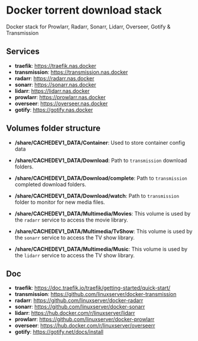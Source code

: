 # Docker torrent download stack
Docker stack for Prowlarr, Radarr, Sonarr, Lidarr, Overseer, Gotify & Transmission

## Services
- **traefik**: https://traefik.nas.docker
- **transmission**: https://transmission.nas.docker
- **radarr**: https://radarr.nas.docker
- **sonarr**: https://sonarr.nas.docker
- **lidarr**: https://lidarr.nas.docker
- **prowlarr**: https://prowlarr.nas.docker
- **overseer**: https://overseer.nas.docker
- **gotify**: https://gotify.nas.docker

## Volumes folder structure
- **/share/CACHEDEV1_DATA/Container**: Used to store container config data

- **/share/CACHEDEV1_DATA/Download**: Path to `transmission` download folders.
- **/share/CACHEDEV1_DATA/Download/complete**: Path to `transmission` completed download folders.
- **/share/CACHEDEV1_DATA/Download/watch**: Path to `transmission` folder to monitor for new media files.

- **/share/CACHEDEV1_DATA/Multimedia/Movies**: This volume is used by the `radarr` service to access the movie library.
- **/share/CACHEDEV1_DATA/Multimedia/TvShow**: This volume is used by the `sonarr` service to access the TV show library.
- **/share/CACHEDEV1_DATA/Multimedia/Music**: This volume is used by the `lidarr` service to access the TV show library.

## Doc
- **traefik**: https://doc.traefik.io/traefik/getting-started/quick-start/
- **transmission**: https://github.com/linuxserver/docker-transmission
- **radarr**: https://github.com/linuxserver/docker-radarr
- **sonarr**: https://github.com/linuxserver/docker-sonarr
- **lidarr**: https://hub.docker.com/r/linuxserver/lidarr
- **prowlarr**: https://github.com/linuxserver/docker-prowlarr
- **overseer**: https://hub.docker.com/r/linuxserver/overseerr
- **gotify**: https://gotify.net/docs/install
